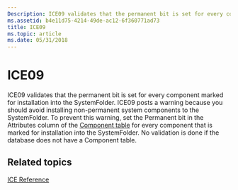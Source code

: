 ```yaml
---
Description: ICE09 validates that the permanent bit is set for every component marked for installation into the SystemFolder.
ms.assetid: b4e11d75-4214-49de-ac12-6f360771ad73
title: ICE09
ms.topic: article
ms.date: 05/31/2018
---
```


# ICE09

ICE09 validates that the permanent bit is set for every component marked for installation into the SystemFolder. ICE09 posts a warning because you should avoid installing non-permanent system components to the SystemFolder. To prevent this warning, set the Permanent bit in the Attributes column of the [Component table](component-table.md) for every component that is marked for installation into the SystemFolder. No validation is done if the database does not have a Component table.

## Related topics

<dl> <dt>

[ICE Reference](ice-reference.md)
</dt> </dl>

 

 



